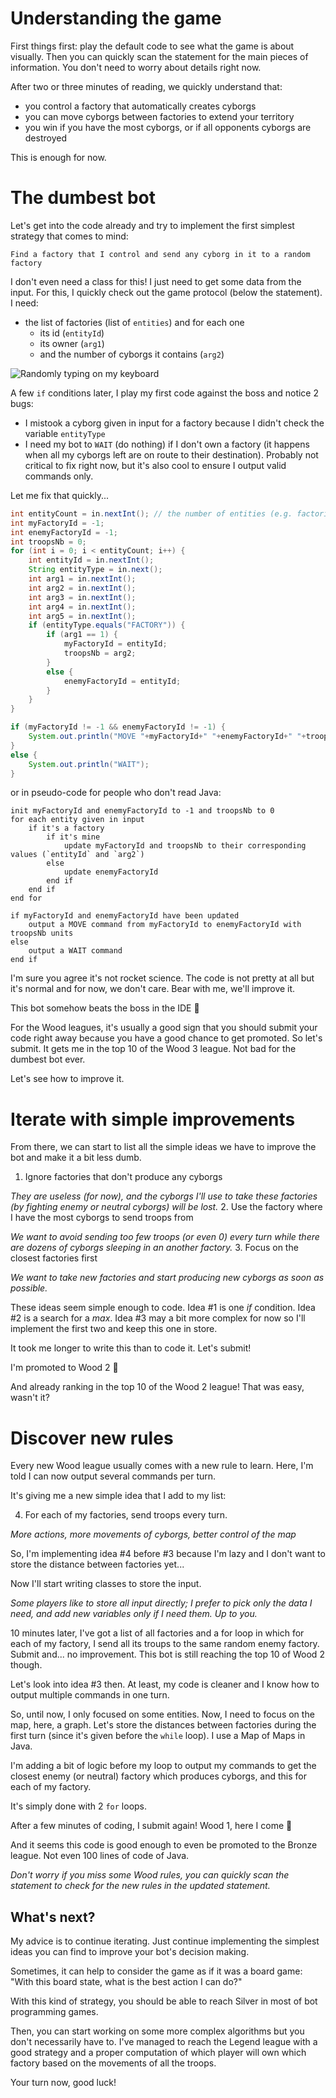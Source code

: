 # Understanding the game

First things first: play the default code to see what the game is about visually. Then you can quickly scan the statement for the main pieces of information. You don't need to worry about details right now.

After two or three minutes of reading, we quickly understand that:

- you control a factory that automatically creates cyborgs
- you can move cyborgs between factories to extend your territory
- you win if you have the most cyborgs, or if all opponents cyborgs are destroyed

This is enough for now.

# The dumbest bot

Let's get into the code already and try to implement the first simplest strategy that comes to mind:

`Find a factory that I control and send any cyborg in it to a random factory`

I don't even need a class for this! I just need to get some data from the input. For this, I quickly check out the game protocol (below the statement). I need:

- the list of factories (list of `entities`)
	and for each one
	- its id (`entityId`)
	- its owner (`arg1`)
	- and the number of cyborgs it contains (`arg2`)

![Randomly typing on my keyboard](https://media.giphy.com/media/13GIgrGdslD9oQ/giphy.gif)

A few `if` conditions later, I play my first code against the boss and notice 2 bugs:

- I mistook a cyborg given in input for a factory because I didn't check the variable `entityType`
- I need my bot to `WAIT` (do nothing) if I don't own a factory (it happens when all my cyborgs left are on route to their destination). Probably not critical to fix right now, but it's also cool to ensure I output valid commands only.

Let me fix that quickly...

```java
int entityCount = in.nextInt(); // the number of entities (e.g. factories and troops)
int myFactoryId = -1;
int enemyFactoryId = -1;
int troopsNb = 0;
for (int i = 0; i < entityCount; i++) {
    int entityId = in.nextInt();
    String entityType = in.next();
    int arg1 = in.nextInt();
    int arg2 = in.nextInt();
    int arg3 = in.nextInt();
    int arg4 = in.nextInt();
    int arg5 = in.nextInt();
    if (entityType.equals("FACTORY")) {
        if (arg1 == 1) {
            myFactoryId = entityId;
            troopsNb = arg2;
        }
        else {
            enemyFactoryId = entityId;
        }
    }
}

if (myFactoryId != -1 && enemyFactoryId != -1) {
    System.out.println("MOVE "+myFactoryId+" "+enemyFactoryId+" "+troopsNb);
}
else {
    System.out.println("WAIT");
}
```

or in pseudo-code for people who don't read Java:

```
init myFactoryId and enemyFactoryId to -1 and troopsNb to 0
for each entity given in input
    if it's a factory
        if it's mine
            update myFactoryId and troopsNb to their corresponding values (`entityId` and `arg2`)
        else
            update enemyFactoryId
        end if
    end if
end for

if myFactoryId and enemyFactoryId have been updated
    output a MOVE command from myFactoryId to enemyFactoryId with troopsNb units
else
    output a WAIT command
end if
```

I'm sure you agree it's not rocket science. The code is not pretty at all but it's normal and for now, we don't care. Bear with me, we'll improve it. 

This bot somehow beats the boss in the IDE 🎉

For the Wood leagues, it's usually a good sign that you should submit your code right away because you have a good chance to get promoted. So let's submit. It gets me in the top 10 of the Wood 3 league. Not bad for the dumbest bot ever.

Let's see how to improve it.

# Iterate with simple improvements

From there, we can start to list all the simple ideas we have to improve the bot and make it a bit less dumb. 

1. Ignore factories that don't produce any cyborgs

_They are useless (for now), and the cyborgs I'll use to take these factories (by fighting enemy or neutral cyborgs) will be lost._
2. Use the factory where I have the most cyborgs to send troops from

_We want to avoid sending too few troops (or even 0) every turn while there are dozens of cyborgs sleeping in an another factory._
3. Focus on the closest factories first

_We want to take new factories and start producing new cyborgs as soon as possible._

These ideas seem simple enough to code. Idea #1 is one _if_ condition. Idea #2 is a search for a _max_. Idea #3 may a bit more complex for now so I'll implement the first two and keep this one in store.

It took me longer to write this than to code it. Let's submit!

I'm promoted to Wood 2 🚀

And already ranking in the top 10 of the Wood 2 league! That was easy, wasn't it?

# Discover new rules

Every new Wood league usually comes with a new rule to learn. Here, I'm told I can now output several commands per turn.

It's giving me a new simple idea that I add to my list:

4. For each of my factories, send troops every turn.

_More actions, more movements of cyborgs, better control of the map_

So, I'm implementing idea #4 before #3 because I'm lazy and I don't want to store the distance between factories yet...

Now I'll start writing classes to store the input.

_Some players like to store all input directly; I prefer to pick only the data I need, and add new variables only if I need them. Up to you._

10 minutes later, I've got a list of all factories and a for loop in which for each of my factory, I send all its troups to the same random enemy factory. Submit and... no improvement. This bot is still reaching the top 10 of Wood 2 though.

Let's look into idea #3 then. At least, my code is cleaner and I know how to output multiple commands in one turn.

So, until now, I only focused on some entities. Now, I need to focus on the map, here, a graph. Let's store the distances between factories during the first turn (since it's given before the `while` loop). I use a Map of Maps in Java.

I'm adding a bit of logic before my loop to output my commands to get the closest enemy (or neutral) factory which produces cyborgs, and this for each of my factory.

It's simply done with 2 `for` loops.

After a few minutes of coding, I submit again! Wood 1, here I come 🎊

And it seems this code is good enough to even be promoted to the Bronze league. Not even 100 lines of code of Java.

_Don't worry if you miss some Wood rules, you can quickly scan the statement to check for the new rules in the updated statement._

## What's next?

My advice is to continue iterating. Just continue implementing the simplest ideas you can find to improve your bot's decision making.

Sometimes, it can help to consider the game as if it was a board game: "With this board state, what is the best action I can do?"

With this kind of strategy, you should be able to reach Silver in most of bot programming games.

Then, you can start working on some more complex algorithms but you don't necessarily have to. I've managed to reach the Legend league with a good strategy and a proper computation of which player will own which factory based on the movements of all the troops.

Your turn now, good luck!